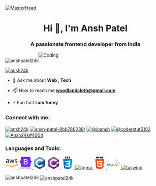 [![MasterHead](https://mir-s3-cdn-cf.behance.net/project_modules/max_1200/79731568097599.5b50bca477735.jpg)](https://ansh24k.io)
<h1 align="center">Hi 👋, I'm Ansh Patel</h1>
<h3 align="center">A passionate frontend developer from India</h3>
<img align="right" alt="Coding" width="400" src="https://tenor.com/view/cool-programmer-gif-22892198">

<p align="left"> <img src="https://komarev.com/ghpvc/?username=anshpatel24k&label=Profile%20views&color=0e75b6&style=flat" alt="anshpatel24k" /> </p>

<p align="left"> <a href="https://twitter.com/ansh24k" target="blank"><img src="https://img.shields.io/twitter/follow/ansh24k?logo=twitter&style=for-the-badge" alt="ansh24k" /></a> </p>

- 💬 Ask me about **Web , Tech**

- 📫 How to reach me **woodlandcloth@gmail.com**

- ⚡ Fun fact **I am funny**

<h3 align="left">Connect with me:</h3>
<p align="left">
<a href="https://twitter.com/ansh24k" target="blank"><img align="center" src="https://raw.githubusercontent.com/rahuldkjain/github-profile-readme-generator/master/src/images/icons/Social/twitter.svg" alt="ansh24k" height="30" width="40" /></a>
<a href="https://linkedin.com/in/ansh-patel-8bb786238/" target="blank"><img align="center" src="https://raw.githubusercontent.com/rahuldkjain/github-profile-readme-generator/master/src/images/icons/Social/linked-in-alt.svg" alt="ansh-patel-8bb786238/" height="30" width="40" /></a>
<a href="https://medium.com/@ioansh" target="blank"><img align="center" src="https://raw.githubusercontent.com/rahuldkjain/github-profile-readme-generator/master/src/images/icons/Social/medium.svg" alt="@ioansh" height="30" width="40" /></a>
<a href="https://www.youtube.com/c/@coderstut5102" target="blank"><img align="center" src="https://raw.githubusercontent.com/rahuldkjain/github-profile-readme-generator/master/src/images/icons/Social/youtube.svg" alt="@coderstut5102" height="30" width="40" /></a>
<a href="https://discord.gg/Ansh24k#4004" target="blank"><img align="center" src="https://raw.githubusercontent.com/rahuldkjain/github-profile-readme-generator/master/src/images/icons/Social/discord.svg" alt="Ansh24k#4004" height="30" width="40" /></a>
</p>

<h3 align="left">Languages and Tools:</h3>
<p align="left"> <a href="https://aws.amazon.com" target="_blank" rel="noreferrer"> <img src="https://raw.githubusercontent.com/devicons/devicon/master/icons/amazonwebservices/amazonwebservices-original-wordmark.svg" alt="aws" width="40" height="40"/> </a> <a href="https://getbootstrap.com" target="_blank" rel="noreferrer"> <img src="https://raw.githubusercontent.com/devicons/devicon/master/icons/bootstrap/bootstrap-plain-wordmark.svg" alt="bootstrap" width="40" height="40"/> </a> <a href="https://www.cprogramming.com/" target="_blank" rel="noreferrer"> <img src="https://raw.githubusercontent.com/devicons/devicon/master/icons/c/c-original.svg" alt="c" width="40" height="40"/> </a> <a href="https://www.w3schools.com/cs/" target="_blank" rel="noreferrer"> <img src="https://raw.githubusercontent.com/devicons/devicon/master/icons/csharp/csharp-original.svg" alt="csharp" width="40" height="40"/> </a> <a href="https://www.w3schools.com/css/" target="_blank" rel="noreferrer"> <img src="https://raw.githubusercontent.com/devicons/devicon/master/icons/css3/css3-original-wordmark.svg" alt="css3" width="40" height="40"/> </a> <a href="https://www.figma.com/" target="_blank" rel="noreferrer"> <img src="https://www.vectorlogo.zone/logos/figma/figma-icon.svg" alt="figma" width="40" height="40"/> </a> <a href="https://www.w3.org/html/" target="_blank" rel="noreferrer"> <img src="https://raw.githubusercontent.com/devicons/devicon/master/icons/html5/html5-original-wordmark.svg" alt="html5" width="40" height="40"/> </a> <a href="https://www.mysql.com/" target="_blank" rel="noreferrer"> <img src="https://raw.githubusercontent.com/devicons/devicon/master/icons/mysql/mysql-original-wordmark.svg" alt="mysql" width="40" height="40"/> </a> <a href="https://tailwindcss.com/" target="_blank" rel="noreferrer"> <img src="https://www.vectorlogo.zone/logos/tailwindcss/tailwindcss-icon.svg" alt="tailwind" width="40" height="40"/> </a> </p>

<p><img align="left" src="https://github-readme-stats.vercel.app/api/top-langs?username=anshpatel24k&show_icons=true&locale=en&layout=compact" alt="anshpatel24k" /></p>

<p>&nbsp;<img align="center" src="https://github-readme-stats.vercel.app/api?username=anshpatel24k&show_icons=true&locale=en" alt="anshpatel24k" /></p>




